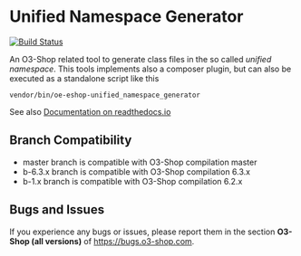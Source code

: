 # Unified Namespace Generator

[![Build Status](https://travis-ci.org/o3-shop/o3-shop-unified-namespace-generator.svg?branch=master)](https://travis-ci.org/o3-shop/o3-shop-unified-namespace-generator)

An O3-Shop related tool to generate class files in the so called _unified namespace_.
This tools implements also a composer plugin, but can also be executed as a
  standalone script like this
 ```
 vendor/bin/oe-eshop-unified_namespace_generator
 ```

See also [Documentation on readthedocs.io](http://o3-shop-developer-documentation.readthedocs.io/en/latest/oxid_components/unified_namespace_generator.html)

Branch Compatibility
--------------------

* master branch is compatible with O3-Shop compilation master
* b-6.3.x branch is compatible with O3-Shop compilation 6.3.x
* b-1.x branch is compatible with O3-Shop compilation 6.2.x

## Bugs and Issues

If you experience any bugs or issues, please report them in the section **O3-Shop (all versions)** of https://bugs.o3-shop.com.
